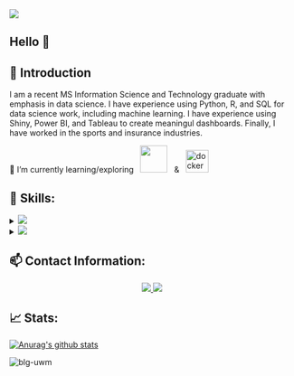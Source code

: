 <img src="https://github.com/blg-uwm/blg-uwm/blob/master/bannername.jpg">

## Hello 👋

## 📍 Introduction
I am a recent MS Information Science and Technology graduate with emphasis in data science. I have experience using Python, R, and SQL for data science work, including machine learning. I have experience using Shiny, Power BI, and Tableau to create meaningul dashboards. Finally, I have worked in the sports and insurance industries.


🌱 I’m currently learning/exploring &nbsp; <img src="https://github.com/blg-uwm/blg-uwm/blob/master/julia-language.svg" width = "48"> &nbsp; & &nbsp; <img src="https://devicons.github.io/devicon/devicon.git/icons/docker/docker-original-wordmark.svg" alt="docker" width="40" height="40"/>


## 🚀 Skills:

<details>
<summary><img src="https://img.shields.io/badge/python-%233776AB.svg?&style=flat-square&logo=python&logoColor=white"></summary>

+ [<img src="https://github.com/blg-uwm/blg-uwm/blob/master/pandas.svg" width = "48">](https://pandas.pydata.org/) 
+ [<img src="https://github.com/blg-uwm/blg-uwm/blob/master/scikit-learn.svg" width = "48">](https://scikit-learn.org/stable/) 
+ [<img src="https://github.com/blg-uwm/blg-uwm/blob/master/numpy.svg" width = "48">](https://numpy.org/) 
+ [<img src="https://github.com/blg-uwm/blg-uwm/blob/master/jupyter.svg" width = "48">](https://jupyter.org/) 
</details>

<details>
<summary><img src="https://img.shields.io/badge/r-%23276DC3.svg?&style=for-the-badge&logo=r&logoColor=white" /></summary>
  
+ [<img src="https://github.com/blg-uwm/blg-uwm/blob/master/shiny.svg" width = "48">](https://shiny.rstudio.com/) 
+ [<img src="https://github.com/blg-uwm/blg-uwm/blob/master/tidyverse.svg" width = "48">](https://www.tidyverse.org/) 
+ [<img src="https://github.com/blg-uwm/blg-uwm/blob/master/RStudio.svg" width = "48">](https://rstudio.com/) 
</details>

## 📫 Contact Information:

<p align='center'>
  <a href="https://www.linkedin.com/in/ben-garski/">
  <img src="https://img.shields.io/badge/linkedin-%230077B5.svg?&style=for-the-badge&logo=linkedin&logoColor=white" />
  </a>
  <a href="mailto:ben.garski@outlook.com">
  <img src="https://img.shields.io/badge/Microsoft%20Outlook-0078D4?logo=microsoft-outlook&logoColor=white&style=for-the-badge" />
  </a>
</p>

## 📈 Stats:
[![Anurag's github stats](https://github-readme-stats.vercel.app/api?username=blg-uwm)](https://github.com/anuraghazra/github-readme-stats)

<p align="left"> <img src="https://komarev.com/ghpvc/?username=blg-uwm" alt="blg-uwm" /> </p>
